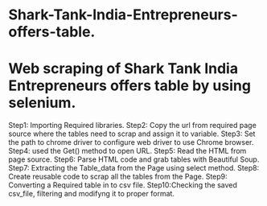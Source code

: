 # Shark-Tank-India-Entrepreneurs-offers-table.
# Web scraping of Shark Tank India Entrepreneurs offers table by using selenium.
Step1: Importing Required libraries.
Step2: Copy the url from required page source where the tables need to scrap and assign it to variable.
Step3: Set the path to chrome driver to configure web driver to use Chrome browser.
Step4: used the Get() method to open URL.
Step5: Read the HTML from page source.
Step6: Parse HTML code and grab tables with Beautiful Soup.
Step7: Extracting the Table_data from the Page using select method.
Step8: Create reusable code to scrap all the tables from the Page. 
Step9: Converting a Required table in to csv file.
Step10:Checking the saved csv_file, filtering and modifyng it to proper format.
